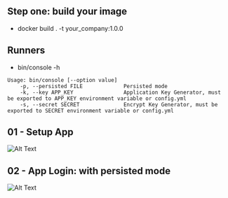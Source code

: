 ## Step one: build your image
- docker build . -t your_company:1.0.0

## Runners
- bin/console -h

```
Usage: bin/console [--option value]
    -p, --persisted FILE             Persisted mode
    -k, --key APP_KEY                Application Key Generator, must be exported to APP_KEY environment variable or config.yml
    -s, --secret SECRET              Encrypt Key Generator, must be exported to SECRET environment variable or config.yml
```

## 01 - Setup App
![Alt Text](../docs/01-app_setup.gif)

## 02 - App Login: with persisted mode
![Alt Text](../docs/02-app_loggin_persisted.gif)
